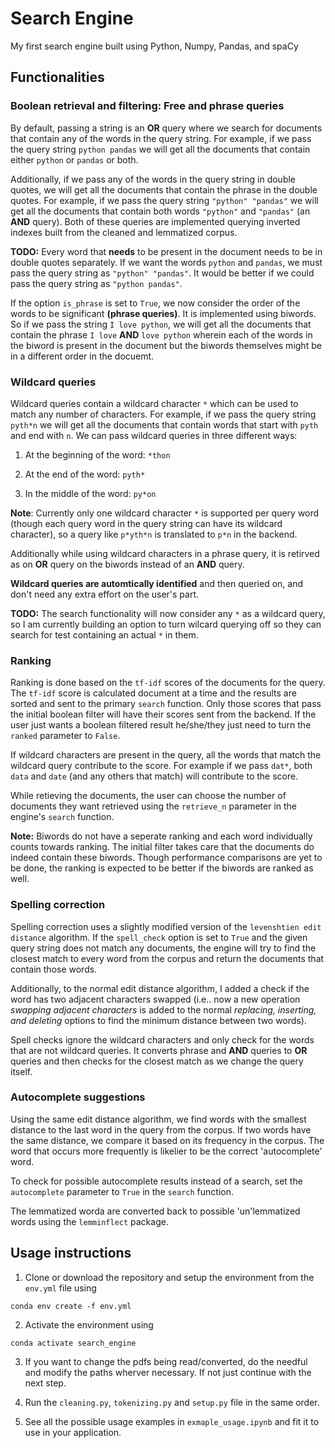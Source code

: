 # Search Engine

My first search engine built using Python, Numpy, Pandas, and spaCy

## Functionalities

### Boolean retrieval and filtering: Free and phrase queries

By default, passing a string is an **OR** query where we search for documents that contain any of the words in the query string. For example, if we pass the query string `python pandas` we will get all the documents that contain either `python` or `pandas` or both. 

Additionally, if we pass any of the words in the query string in double quotes, we will get all the documents that contain the phrase in the double quotes. For example, if we pass the query string `"python" "pandas"` we will get all the documents that contain both words `"python"` and `"pandas"` (an **AND** query). Both of these queries are implemented querying inverted indexes built from the cleaned and lemmatized corpus.

**TODO:** Every word that **needs** to be present in the document needs to be in double quotes separately. If we want the words `python` and `pandas`, we must pass the query string as `"python" "pandas"`. It would be better if we could pass the query string as `"python pandas"`.

If the option `is_phrase` is set to `True`, we now consider the order of the words to be significant **(phrase queries)**. It is implemented using biwords. So if we pass the string `I love python`, we will get all the documents that contain the phrase `I love` **AND** `love python` wherein each of the words in the biword is present in the document but the biwords themselves might be in a different order in the docuemt.

### Wildcard queries

Wildcard queries contain a wildcard character `*` which can be used to match any number of characters. For example, if we pass the query string `pyth*n` we will get all the documents that contain words that start with `pyth` and end with `n`. We can pass wildcard queries in three different ways:

1. At the beginning of the word: `*thon`

2. At the end of the word: `pyth*`

3. In the middle of the word: `py*on`

**Note**: Currently only one wildcard character `*` is supported per query word (though each query word in the query string can have its wildcard character), so a query like `p*yth*n` is translated to `p*n` in the backend.

Additionally while using wildcard characters in a phrase query, it is retirved as on **OR** query on the biwords instead of an **AND** query.

**Wildcard queries are automtically identified** and then queried on, and don't need any extra effort on the user's part.

**TODO:** The search functionality will now consider any `*` as a wildcard query, so I am currently building an option to turn wilcard querying off so they can search for test containing an actual `*` in them.


### Ranking

Ranking is done based on the `tf-idf` scores of the documents for the query. The `tf-idf` score is calculated document at a time and the results are sorted and sent to the primary `search` function. Only those scores that pass the initial boolean filter will have their scores sent from the backend. If the user just wants a boolean filtered result he/she/they just need to turn the `ranked` parameter to `False`. 

If wildcard characters are present in the query, all the words that match the wildcard query contribute to the score. For example if we pass `dat*`, both `data` and `date`  (and any others that match) will contribute to the score.

While retieving the documents, the user can choose the number of documents they want retrieved using the `retrieve_n` parameter in the engine's `search` function. 

**Note:** Biwords do not have a seperate ranking and each word individually counts towards ranking. The initial filter takes care that the documents do indeed contain these biwords. Though performance comparisons are yet to be done, the ranking is expected to be better if the biwords are ranked as well.

### Spelling correction

Spelling correction uses a slightly modified version of the `levenshtien edit distance` algorithm. If the `spell_check` option is set to `True` and the given query string does not match any documents, the engine will try to find the closest match to every word from the corpus and return the documents that contain those words.

Additionally, to the normal edit distance algorithm, I added a check if the word has two adjacent characters swapped (i.e.. now a new operation *swapping adjacent characters* is added to the normal *replacing, inserting, and deleting* options to find the minimum distance between two words).

Spell checks ignore the wildcard characters and only check for the words that are not wildcard queries. It converts phrase and **AND** queries to **OR** queries and then checks for the closest match as we change the query itself.

### Autocomplete suggestions

Using the same edit distance algorithm, we find words with the smallest distance to the last word in the query from the corpus. If two words have the same distance, we compare it based on its frequency in the corpus. The word that occurs more frequently is likelier to be the correct 'autocomplete' word.

To check for possible autocomplete results instead of a search, set the `autocomplete` parameter to `True` in the `search` function.

The lemmatized worda are converted back to possible 'un'lemmatized words using the `lemminflect` package.

## Usage instructions

1. Clone or download the repository and setup the environment from the `env.yml` file using

```
conda env create -f env.yml
```

2. Activate the environment using

```
conda activate search_engine
```

3. If you want to change the pdfs being read/converted, do the needful and modify the paths wherver necessary. If not just continue with the next step.

4. Run the `cleaning.py`,  `tokenizing.py` and `setup.py` file in the same order.

5. See all the possible usage examples in `exmaple_usage.ipynb` and fit it to use in your application.


